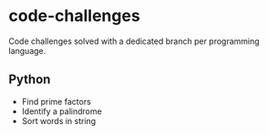 # code-challenges
Code challenges solved with a dedicated branch per programming language.

## Python

* Find prime factors
* Identify a palindrome
* Sort words in string